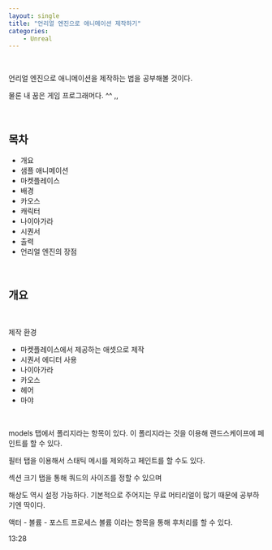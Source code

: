 ```yaml
---
layout: single
title: "언리얼 엔진으로 애니메이션 제작하기"
categories:
    - Unreal
---
```


<br>

언리얼 엔진으로 애니메이션을 제작하는 법을 공부해볼 것이다.

물론 내 꿈은 게임 프로그래머다. ^^ ,,

<br>

## 목차
- 개요
- 샘플 애니메이션
- 마켓플레이스
- 배경
- 카오스
- 캐릭터
- 나이아가라
- 시퀀서
- 출력
- 언리얼 엔진의 장점

<br>

## 개요

<br>

제작 환경
- 마켓플레이스에서 제공하는 애셋으로 제작
- 시퀀서 에디터 사용
- 나이아가라
- 카오스
- 헤어
- 마야

<br>

models 탭에서 폴리지라는 항목이 있다. 이 폴리지라는 것을 이용해 랜드스케이프에 페인트를 할 수 있다.

필터 탭을 이용해서 스태틱 메시를 제외하고 페인트를 할 수도 있다.

섹션 크기 탭을 통해 쿼드의 사이즈를 정할 수 있으며

해상도 역시 설정 가능하다. 기본적으로 주어지는 무료 머티리얼이 많기 때문에 공부하기엔 딱이다.

액터 - 볼륨 - 포스트 프로세스 볼륨 이라는 항목을 통해 후처리를 할 수 있다.

13:28